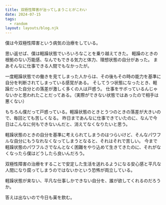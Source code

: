 ```yaml
---
title: 双極性障害が治ってしまうことがこわい
date: 2024-07-15
tags:
  - random
layout: layouts/blog.njk
---
```


僕は今双極性障害という病気の治療をしている。

思い返せば、僕は軽躁状態でいろいろなことを乗り越えてきた。
軽躁のときの根拠のない万能感、なんでもできる気力と体力、理想状態の自分があった。
まあそんなに仕事できる人間でもなかったが。

一度軽躁状態での働きを見てしまった人からは、その後もその時の能力を基準に自分を判断されてしまっている感覚がある。
そしてうつ状態になったとき、軽躁だった自分との落差が激しく多くの人は戸惑う。
仕事をサボっているんじゃないかと思われたことだってある。（実際ができない状態ではあったので相手は悪くない）

もちろん僕だって戸惑っている。軽躁状態のときとうつのときの落差が大きいので、毎回とても苦しくなる。
昨日まであんなに仕事できていたのに、なんで今日はこんなに何もできないんだと、消えてなくなりたいと思う。

軽躁状態のときの自分を基準に考えられてしまうのはつらいけど、そんなパワフルな自分にもうなれなくなってしまうとなると、それはそれで苦しい。
今まで軽躁状態のパワフルさでなんとなく困難をやり込めて生きてきたのに、それがなくなったら僕はどうしたら良いんだろう。

双極性障害の治療をすることで安定した生活を送れるようになる安心感と平凡な人間になり腐ってしまうのではないかという恐怖が両立している。

軽躁状態が来ない、平凡な仕事しかできない自分を、誰が欲してくれるのだろうか。

答えは出ないので今日も薬を飲む。
